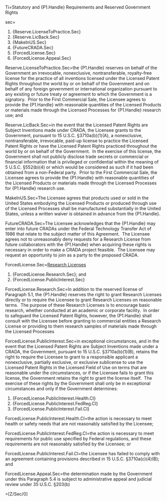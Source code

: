 Ti=Statutory and {P1.Handle} Requirements and Reserved Government Rights

sec=<ol><li>{Reserve.LicenseToPractice.Sec}</li><li>{Reserve.LicBack.Sec}</li><li>{MakeInUS.Sec}</li><li>{FutureCRADA.Sec}</li><li>{ForcedLicense.Sec}</li><li>{ForcedLicense.Appeal.Sec}</li></ol>

Reserve.LicenseToPractice.Sec=the {P1.Handle} reserves on behalf of the Government an irrevocable, nonexclusive, 	nontransferable, royalty-free license for the practice of all inventions licensed 	under the Licensed Patent Rights throughout the world by or on behalf of the 	Government and on behalf of any foreign government or international 	organization pursuant to any existing or future treaty or agreement to which the 	Government is a signatory.  Prior to the First Commercial Sale,  the Licensee 	agrees to provide the {P1.Handle} with reasonable quantities of the Licensed Products 	or materials made through the Licensed Processes for {P1.Handle} research use; and

Reserve.LicBack.Sec=in the event that the Licensed Patent Rights are Subject Inventions made under CRADA, the Licensee grants to the Government, pursuant to 15 U.S.C. §3710a(b)(1)(A), a nonexclusive, nontransferable, irrevocable, paid-up license to practice the Licensed Patent Rights or have the Licensed Patent Rights practiced throughout the world by or on behalf of the Government.  In the exercise of this license, the Government shall not publicly disclose trade secrets or commercial or financial information that is privileged or confidential within the meaning of 5 U.S.C. §552(b)(4) or which would be considered as such if it had been obtained from a non-Federal party.  Prior to the First Commercial Sale, the Licensee agrees to provide the {P1.Handle} with reasonable quantities of the Licensed Products or materials made through the Licensed Processes for {P1.Handle} research use.

MakeInUS.Sec=The Licensee agrees that products used or sold in the United States embodying the Licensed Products or produced through use of the Licensed Processes shall be manufactured substantially in the United States, unless a written waiver is obtained in advance from the {P1.Handle}.

FutureCRADA.Sec=The Licensee acknowledges that the {P1.Handle} may enter into future CRADAs under the Federal Technology Transfer Act of 1986 that relate to the subject matter of this Agreement.  The Licensee agrees not to unreasonably deny requests for a Research License from future collaborators with the {P1.Handle} when acquiring these rights is necessary in order to make a CRADA project feasible.  The Licensee may request an opportunity to join as a party to the proposed CRADA.

ForcedLicense.Sec=<u>Research Licenses</u> <ol><li>{ForcedLicense.Research.Sec}; and</li><li>{ForcedLicense.PublicInterest.Sec}</li></ol>

ForcedLicense.Research.Sec=In addition to the reserved license of Paragraph 5.1, the {P1.Handle} reserves the right to grant Research Licenses directly or to require the Licensee to grant Research Licenses on reasonable terms.  The purpose of these Research Licenses is to encourage basic research, whether conducted at an academic or corporate facility.  In order to safeguard the Licensed Patent Rights, however, the {P1.Handle} shall consult with the Licensee before granting to commercial entities a Research License or providing to them research samples of materials made through the Licensed Processes

ForcedLicense.PublicInterest.Sec=in exceptional circumstances, and in the event that the Licensed Patent Rights are Subject Inventions made under a CRADA, the Government, pursuant to 15 U.S.C. §3710a(b)(1)(B), retains the right to require the Licensee to grant to a responsible applicant a nonexclusive, partially exclusive, or exclusive sublicense to use the Licensed Patent Rights in the Licensed Field of Use on terms that are reasonable under the circumstances, or if the Licensee fails to grant this license, the Government retains the right to grant the license itself.  The exercise of these rights by the Government shall only be in exceptional circumstances and only if the Government determines:<ol><li>{ForcedLicense.PublicInterest.Health.Cl}</li><li>{ForcedLicense.PublicInterest.FedReg.Cl}</li><li>{ForcedLicense.PublicInterest.Fail.Cl}</li></ol>

ForcedLicense.PublicInterest.Health.Cl=the action is necessary to meet health or safety needs that are not reasonably satisfied by the Licensee;

ForcedLicense.PublicInterest.FedReg.Cl=the action is necessary to meet requirements for public use specified by Federal regulations, and these requirements are not reasonably satisfied by the Licensee; or

ForcedLicense.PublicInterest.Fail.Cl=the Licensee has failed to comply with an agreement containing provisions described in 15 U.S.C. §3710a(c)(4)(B); and

ForcedLicense.Appeal.Sec=the determination made by the Government under this Paragraph 5.4 is subject to administrative appeal and judicial review under 35 U.S.C. §203(b)

=[Z/Sec/0]
